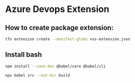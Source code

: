 # Azure Devops Extension


## How to create package extension:

```bash
tfx extension create --manifest-globs vss-extension.json
```

## Install bash

```bash
npm install --save-dev @babel/core @babel/cli
```

```bash
npx babel src --out-dir build
```